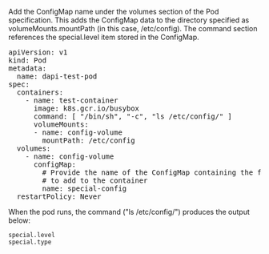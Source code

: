 Add the ConfigMap name under the volumes section of the Pod specification. This adds the ConfigMap data to the directory specified as volumeMounts.mountPath (in this case, /etc/config). The command section references the special.level item stored in the ConfigMap.

<pre>
apiVersion: v1
kind: Pod
metadata:
  name: dapi-test-pod
spec:
  containers:
    - name: test-container
      image: k8s.gcr.io/busybox
      command: [ "/bin/sh", "-c", "ls /etc/config/" ]
      volumeMounts:
      - name: config-volume
        mountPath: /etc/config
  volumes:
    - name: config-volume
      configMap:
        # Provide the name of the ConfigMap containing the files you want
        # to add to the container
        name: special-config
  restartPolicy: Never
</pre>

When the pod runs, the command ("ls /etc/config/") produces the output below:

    special.level
    special.type